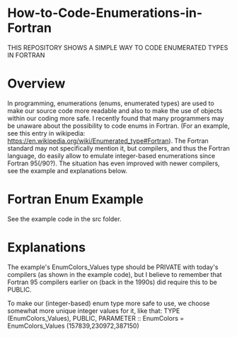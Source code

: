 # How-to-Code-Enumerations-in-Fortran
THIS REPOSITORY SHOWS A SIMPLE WAY TO CODE ENUMERATED TYPES IN FORTRAN

# Overview
In programming, enumerations (enums, enumerated types) are used to make our source code more readable and also to make the use of objects within our coding more safe.
I recently found that many programmers may be unaware about the possibility to code enums in Fortran. (For an example, see this entry in wikipedia: https://en.wikipedia.org/wiki/Enumerated_type#Fortran). The Fortran standard may not specifically mention it, but compilers, and thus the Fortran language, do easily allow to emulate integer-based enumerations since Fortran 95(/90?). The situation has even improved with newer compilers, see the example and explanations below.

# Fortran Enum Example
See the example code in the src folder.

# Explanations
The example's EnumColors_Values type should be PRIVATE with today's compilers (as shown in the example code), but I believe to remember that Fortran 95 compilers earlier on (back in the 1990s) did require this to be PUBLIC.

To make our (integer-based) enum type more safe to use, we choose somewhat more unique integer values for it, like that:
TYPE (EnumColors_Values), PUBLIC, PARAMETER :: EnumColors = EnumColors_Values (157839,230972,387150)
